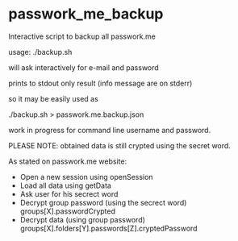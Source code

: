 # passwork_me_backup

Interactive script to backup all passwork.me

usage: ./backup.sh

will ask interactively for e-mail and password

prints to stdout only result (info message are on stderr)

so it may be easily used as

./backup.sh > passwork.me.backup.json

work in progress for command line username and password.


PLEASE NOTE:
obtained data is still crypted using the secret word.

As stated on passwork.me website:

- Open a new session using openSession
- Load all data using getData
- Ask user for his secrect word
- Decrypt group password (using the secrect word) groups[X].passwordCrypted
- Decrypt data (using group password) groups[X].folders[Y].passwords[Z].cryptedPassword
